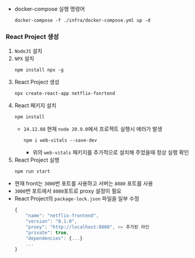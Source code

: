 - docker-compose 실행 명령어
  ```
  docker-compose -f ./infra/docker-compose.yml up -d
  ```

### React Project 생성
1. `NodeJS` 설치
2. `NPX` 설치
   ```
   npm install npx -g
   ```
3. React Project 생성
   ```
   npx create-react-app netflix-fonrtend
   ```
4. React 패키지 설치
   ```
   npm install
   ```
   - `24.12.08` 현재 `node 20.9.0`에서 프로젝트 실행시 에러가 발생
     ```
     npm i web-vitals --save-dev
     ```
     - 위의 `web-vitals` 패키지를 추가적으로 설치해 주었을때 정상 실행 확인
5. React Project 실행
   ```
   npm run start
   ```

- 현재 front는 `3000`번 포트를 사용하고 서버는 `8080` 포트를 사용
- `3000`번 포트에서 `8080`포트로 proxy 설정이 필요
- React Project의 `package-lock.json` 파일을 일부 수정
    ```javascript
    {
        "name": "netflix-frontend",
        "version": "0.1.0",
        "proxy": "http://localhost:8080", <= 추가된 라인
        "private": true,
        "dependencies": {...}
        ...
    }
    ```